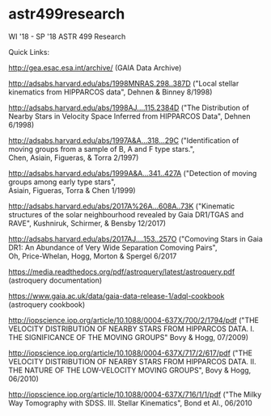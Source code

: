 # astr499research
WI '18 - SP '18 ASTR 499 Research


Quick Links:

http://gea.esac.esa.int/archive/ (GAIA Data Archive)

http://adsabs.harvard.edu/abs/1998MNRAS.298..387D ("Local stellar kinematics from HIPPARCOS data", Dehnen & Binney 8/1998)

http://adsabs.harvard.edu/abs/1998AJ....115.2384D ("The Distribution of Nearby Stars in Velocity Space Inferred from HIPPARCOS Data", Dehnen 6/1998)

http://adsabs.harvard.edu/abs/1997A&A...318...29C ("Identification of moving groups from a sample of B, A and F type stars.", 	
Chen, Asiain, Figueras, & Torra 2/1997)

http://adsabs.harvard.edu/abs/1999A&A...341..427A ("Detection of moving groups among early type stars", 	
Asiain, Figueras, Torra & Chen 1/1999)

http://adsabs.harvard.edu/abs/2017A%26A...608A..73K ("Kinematic structures of the solar neighbourhood revealed by Gaia DR1/TGAS and RAVE", 
Kushniruk, Schirmer, & Bensby 12/2017)

http://adsabs.harvard.edu/abs/2017AJ....153..257O ("Comoving Stars in Gaia DR1: An Abundance of Very Wide Separation Comoving Pairs", 	
Oh, Price-Whelan, Hogg, Morton & Spergel 6/2017

https://media.readthedocs.org/pdf/astroquery/latest/astroquery.pdf (astroquery documentation)

https://www.gaia.ac.uk/data/gaia-data-release-1/adql-cookbook (astroquery cookbook)

http://iopscience.iop.org/article/10.1088/0004-637X/700/2/1794/pdf ("THE VELOCITY DISTRIBUTION OF NEARBY STARS FROM HIPPARCOS DATA. I. THE SIGNIFICANCE OF THE MOVING GROUPS" Bovy & Hogg, 07/2009)

http://iopscience.iop.org/article/10.1088/0004-637X/717/2/617/pdf ("THE VELOCITY DISTRIBUTION OF NEARBY STARS FROM HIPPARCOS DATA. II. THE NATURE OF THE LOW-VELOCITY MOVING GROUPS", Bovy & Hogg, 06/2010)

http://iopscience.iop.org/article/10.1088/0004-637X/716/1/1/pdf ("The Milky Way Tomography with SDSS. III. Stellar Kinematics", Bond et Al., 06/2010
